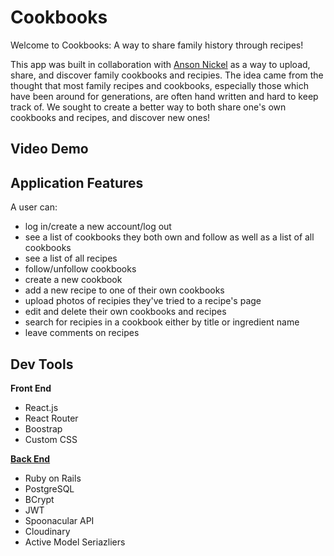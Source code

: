 # Cookbooks

Welcome to Cookbooks: A way to share family history through recipes!

This app was built in collaboration with [Anson Nickel](https://github.com/anickel101) as a way to upload, share, and discover family cookbooks and recipies. The idea came from the thought that most family recipes and cookbooks, especially those which have been around for generations, are often hand written and hard to keep track of. We sought to create a better way to both share one's own cookbooks and recipes, and discover new ones!

## Video Demo

## Application Features

A user can: 

* log in/create a new account/log out
* see a list of cookbooks they both own and follow as well as a list of all cookbooks
* see a list of all recipes
* follow/unfollow cookbooks
* create a new cookbook
* add a new recipe to one of their own cookbooks
* upload photos of recipies they've tried to a recipe's page
* edit and delete their own cookbooks and recipes
* search for recipies in a cookbook either by title or ingredient name
* leave comments on recipes

## Dev Tools

**Front End**
* React.js
* React Router
* Boostrap
* Custom CSS

[**Back End**](https://github.com/rachaelghorbani/cookbook-backend)
* Ruby on Rails
* PostgreSQL
* BCrypt
* JWT
* Spoonacular API
* Cloudinary
* Active Model Seriazliers


